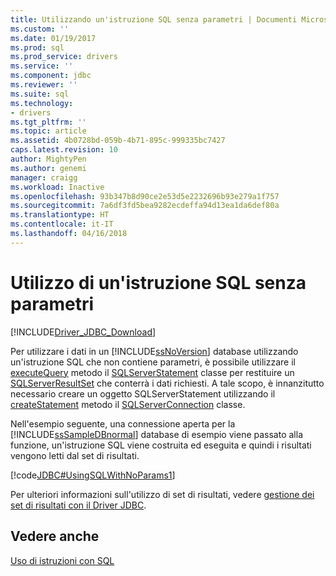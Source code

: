 ```yaml
---
title: Utilizzando un'istruzione SQL senza parametri | Documenti Microsoft
ms.custom: ''
ms.date: 01/19/2017
ms.prod: sql
ms.prod_service: drivers
ms.service: ''
ms.component: jdbc
ms.reviewer: ''
ms.suite: sql
ms.technology:
- drivers
ms.tgt_pltfrm: ''
ms.topic: article
ms.assetid: 4b0728bd-059b-4b71-895c-999335bc7427
caps.latest.revision: 10
author: MightyPen
ms.author: genemi
manager: craigg
ms.workload: Inactive
ms.openlocfilehash: 93b347b8d90ce2e53d5e2232696b93e279a1f757
ms.sourcegitcommit: 7a6df3fd5bea9282ecdeffa94d13ea1da6def80a
ms.translationtype: HT
ms.contentlocale: it-IT
ms.lasthandoff: 04/16/2018
---
```

# <a name="using-an-sql-statement-with-no-parameters"></a>Utilizzo di un'istruzione SQL senza parametri
[!INCLUDE[Driver_JDBC_Download](../../includes/driver_jdbc_download.md)]

  Per utilizzare i dati in un [!INCLUDE[ssNoVersion](../../includes/ssnoversion_md.md)] database utilizzando un'istruzione SQL che non contiene parametri, è possibile utilizzare il [executeQuery](../../connect/jdbc/reference/executequery-method-sqlserverstatement.md) metodo il [SQLServerStatement](../../connect/jdbc/reference/sqlserverstatement-class.md) classe per restituire un [ SQLServerResultSet](../../connect/jdbc/reference/sqlserverresultset-class.md) che conterrà i dati richiesti. A tale scopo, è innanzitutto necessario creare un oggetto SQLServerStatement utilizzando il [createStatement](../../connect/jdbc/reference/createstatement-method-sqlserverconnection.md) metodo il [SQLServerConnection](../../connect/jdbc/reference/sqlserverconnection-class.md) classe.  
  
 Nell'esempio seguente, una connessione aperta per la [!INCLUDE[ssSampleDBnormal](../../includes/sssampledbnormal_md.md)] database di esempio viene passato alla funzione, un'istruzione SQL viene costruita ed eseguita e quindi i risultati vengono letti dal set di risultati.  
  
 [!code[JDBC#UsingSQLWithNoParams1](../../connect/jdbc/codesnippet/Java/using-an-sql-statement-w_0_1.java)]  
  
 Per ulteriori informazioni sull'utilizzo di set di risultati, vedere [gestione dei set di risultati con il Driver JDBC](../../connect/jdbc/managing-result-sets-with-the-jdbc-driver.md).  
  
## <a name="see-also"></a>Vedere anche  
 [Uso di istruzioni con SQL](../../connect/jdbc/using-statements-with-sql.md)  
  
  
